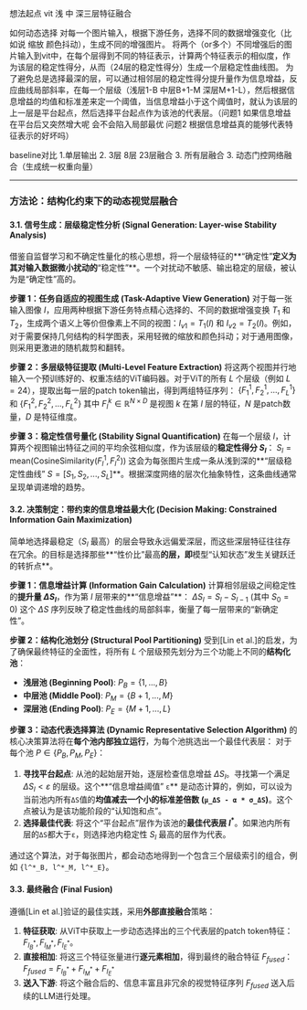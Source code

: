 想法起点 vit 浅 中 深三层特征融合

如何动态选择 
对每一个图片输入，根据下游任务，选择不同的数据增强变化（比如说 缩放 颜色抖动），生成不同的增强图片。
将两个（or多个）不同增强后的图片输入到vit中，在每个层得到不同的特征表示，计算两个特征表示的相似度，作为该层的稳定性得分，从而（24层的稳定性得分）生成一个层稳定性曲线图。
为了避免总是选择最深的层，可以通过相邻层的稳定性得分提升量作为信息增益，反应曲线局部斜率，在每一个层级（浅层1-B 中层B+1-M 深层M+1-L），然后根据信息增益的均值和标准差来定一个阈值，当信息增益小于这个阈值时，就认为该层的上一层是平台起点，然后选择平台起点作为该池的代表层。（问题1 如果信息增益在平台后又突然增大呢 会不会陷入局部最优 问题2 根据信息增益真的能够代表特征表示的好坏吗）

baseline对比
1.单层输出
2. 3层 8层 23层融合
3. 所有层融合
3. 动态门控网络融合（生成统一权重向量）


---

### **方法论：结构化约束下的动态视觉层融合**


#### **3.1. 信号生成：层级稳定性分析 (Signal Generation: Layer-wise Stability Analysis)**

借鉴自监督学习和不确定性量化的核心思想，将一个层级特征的**“确定性”**定义为其对输入数据微小扰动的**“稳定性”**。一个对扰动不敏感、输出稳定的层级，被认为是“确定性”高的。

**步骤 1：任务自适应的视图生成 (Task-Adaptive View Generation)**
对于每一张输入图像 $I$，应用两种根据下游任务特点精心选择的、不同的数据增强变换 $T_1$ 和 $T_2$，生成两个语义上等价但像素上不同的视图：$I_{v1} = T_1(I)$ 和 $I_{v2} = T_2(I)$。例如，对于需要保持几何结构的科学图表，采用轻微的缩放和颜色抖动；对于通用图像，则采用更激进的随机裁剪和翻转。

**步骤 2：多层级特征提取 (Multi-Level Feature Extraction)**
将这两个视图并行地输入一个预训练好的、权重冻结的ViT编码器。对于ViT的所有 $L$ 个层级（例如 $L=24$），提取出每一层的patch token输出，得到两组特征序列：
$\{F^1_1, F^1_2, ..., F^1_L\}$ 和 $\{F^2_1, F^2_2, ..., F^2_L\}$
其中 $F^k_l \in \mathbb{R}^{N \times D}$ 是视图 $k$ 在第 $l$ 层的特征，$N$ 是patch数量，$D$ 是特征维度。

**步骤 3：稳定性信号量化 (Stability Signal Quantification)**
在每一个层级 $l$，计算两个视图输出特征之间的平均余弦相似度，作为该层级的**稳定性得分 $S_l$**：
$S_l = \text{mean}(\text{CosineSimilarity}(F^1_l, F^2_l))$
这会为每张图片生成一条从浅到深的**“层级稳定性曲线” $S = [S_1, S_2, ..., S_L]$**。根据深度网络的层次化抽象特性，这条曲线通常呈现单调递增的趋势。

#### **3.2. 决策制定：带约束的信息增益最大化 (Decision Making: Constrained Information Gain Maximization)**

简单地选择最稳定（$S_l$ 最高）的层会导致永远偏爱深层，而这些深层特征往往存在冗余。的目标是选择那些**“性价比”最高**的层，即**模型“认知状态”发生关键跃迁的转折点**。

**步骤 1：信息增益计算 (Information Gain Calculation)**
计算相邻层级之间稳定性的**提升量 $\Delta S_l$**，作为第 $l$ 层带来的**“信息增益”**：
$\Delta S_l = S_l - S_{l-1}$ (其中 $S_0=0$)
这个 $\Delta S$ 序列反映了稳定性曲线的局部斜率，衡量了每一层带来的“新确定性”。

**步骤 2：结构化池划分 (Structural Pool Partitioning)**
受到[Lin et al.]的启发，为了确保最终特征的全面性，将所有 $L$ 个层级预先划分为三个功能上不同的**结构化池**：
*   **浅层池 (Beginning Pool)**: $P_B = \{1, ..., B\}$
*   **中层池 (Middle Pool)**: $P_M = \{B+1, ..., M\}$
*   **深层池 (Ending Pool)**: $P_E = \{M+1, ..., L\}$

**步骤 3：动态代表选择算法 (Dynamic Representative Selection Algorithm)**
的核心决策算法将在**每个池内部独立运行**，为每个池挑选出一个最佳代表层：
对于每个池 $P \in \{P_B, P_M, P_E\}$：
1.  **寻找平台起点**: 从池的起始层开始，逐层检查信息增益 $\Delta S_l$。寻找第一个满足 $\Delta S_l < \varepsilon$ 的层级。这个**“信息增益阈值” `ε`** 是动态计算的，例如，可以设为当前池内所有`ΔS`值的**均值减去一个小的标准差倍数 (`μ_ΔS - α * σ_ΔS`)**。这个点被认为是该功能阶段的“认知饱和点”。
2.  **选择最佳代表**: 将这个“平台起点”层作为该池的**最佳代表层 $l^*$**。如果池内所有层的`ΔS`都大于`ε`，则选择池内稳定性 $S_l$ 最高的层作为代表。

通过这个算法，对于每张图片，都会动态地得到一个包含三个层级索引的组合，例如 `{l^*_B, l^*_M, l^*_E}`。

#### **3.3. 最终融合 (Final Fusion)**

遵循[Lin et al.]验证的最佳实践，采用**外部直接融合**策略：
1.  **特征获取**: 从ViT中获取上一步动态选择出的三个代表层的patch token特征：$F_{l^*_B}, F_{l^*_M}, F_{l^*_E}$。
2.  **直接相加**: 将这三个特征张量进行**逐元素相加**，得到最终的融合特征 $F_{fused}$：
    $F_{fused} = F_{l^*_B} + F_{l^*_M} + F_{l^*_E}$
3.  **送入下游**: 将这个融合后的、信息丰富且非冗余的视觉特征序列 $F_{fused}$ 送入后续的LLM进行处理。
